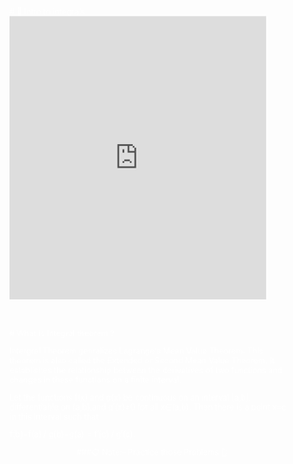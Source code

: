 <span style="color: white;">
# 👋 Intro to integrals
<iframe 
    width="90%"
    height="500"
    src="https://www.youtube.com/embed/g-Aym5nJheM"
    frameborder="0"
    allow="autoplay; encrypted-media"
    allowfullscreen
>
</iframe>
<br><br><br><br>
# What is Integral theorem ?

Intergral Theorem genralizes Lagrange's Mean Value Theorem. This theorem is also called the Extended or Second Mean Value Theorem. It establishes the relationship between the derivatives of two functions and changes in these functions on a finite interval.

Let the functions f(x) and g(x) be continuous on an interval [a,b], differentiable on (a,b),and g′(x)≠0 for all x∈(a,b). Then there is a point x=c in this interval such that

f(b)−f(a) / g(b)−g(a) = f′(c) / g′(c).
<div align="center">###📋 Note:- Practice those Problems 👆</div>
</span>
